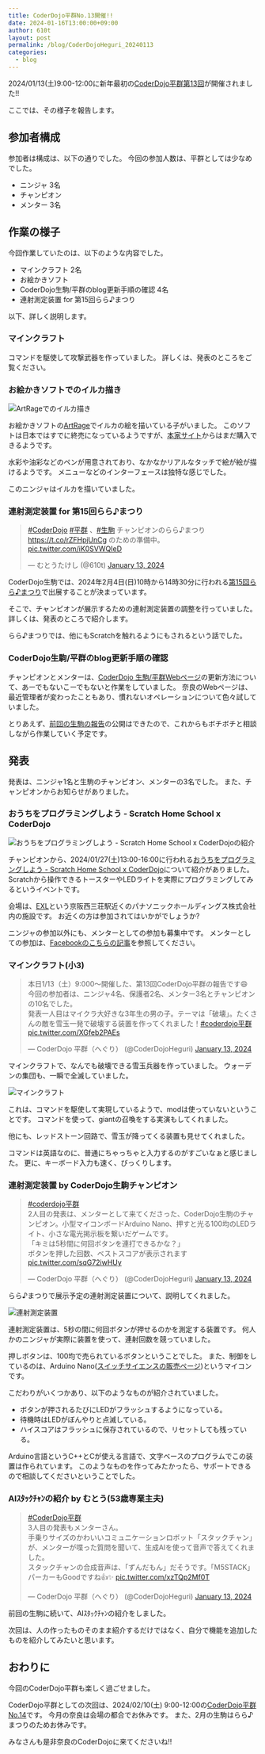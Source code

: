 ```yaml
---
title: CoderDojo平群No.13開催!!
date: 2024-01-16T13:00:00+09:00
author: 610t
layout: post
permalink: /blog/CoderDojoHeguri_20240113
categories:
  - blog
---
```

2024/01/13(土)9:00-12:00に新年最初の[CoderDojo平群第13回](https://coderdojo-nara-ikoma.connpass.com/event/305328/)が開催されました!!

ここでは、その様子を報告します。

## 参加者構成
参加者は構成は、以下の通りでした。
今回の参加人数は、平群としては少なめでした。

- ニンジャ 3名
- チャンピオン
- メンター 3名

## 作業の様子
今回作業していたのは、以下のような内容でした。

- マインクラフト 2名
- お絵かきソフト
- CoderDojo生駒/平群のblog更新手順の確認 4名
- 連射測定装置 for 第15回らら♪まつり

以下、詳しく説明します。

### マインクラフト
コマンドを駆使して攻撃武器を作っていました。
詳しくは、発表のところをご覧ください。

### お絵かきソフトでのイルカ描き
![ArtRageでのイルカ描き](/assets/images/2024/01/0113_draw.jpg)

お絵かきソフトの[ArtRage](http://graphic.e-frontier.co.jp/artrage/3/)でイルカの絵を描いている子がいました。
このソフトは日本ではすでに終売になっているようですが、[本家サイト](https://www.artrage.com/)からはまだ購入できるようです。

水彩や油彩などのペンが用意されており、なかなかリアルなタッチで絵が絵が描けるようです。
メニューなどのインターフェースは独特な感じでした。

このニンジャはイルカを描いていました。

### 連射測定装置 for 第15回らら♪まつり
<blockquote class="twitter-tweet"><p lang="ja" dir="ltr"><a href="https://twitter.com/hashtag/CoderDojo?src=hash&amp;ref_src=twsrc%5Etfw">#CoderDojo</a> <a href="https://twitter.com/hashtag/%E5%B9%B3%E7%BE%A4?src=hash&amp;ref_src=twsrc%5Etfw">#平群</a> 、<a href="https://twitter.com/hashtag/%E7%94%9F%E9%A7%92?src=hash&amp;ref_src=twsrc%5Etfw">#生駒</a> チャンピオンのらら♪まつり <a href="https://t.co/rZFHpjUnCg">https://t.co/rZFHpjUnCg</a> のための準備中。 <a href="https://t.co/iK0SVWQIeD">pic.twitter.com/iK0SVWQIeD</a></p>&mdash; むとうたけし (@610t) <a href="https://twitter.com/610t/status/1745988343996019103?ref_src=twsrc%5Etfw">January 13, 2024</a></blockquote> <script async src="https://platform.twitter.com/widgets.js" charset="utf-8"></script>

CoderDojo生駒では、2024年2月4日(日)10時から14時30分に行われる[第15回らら♪まつり](https://www.city.ikoma.lg.jp/0000033999.html)で出展することが決まっています。

そこで、チャンピオンが展示するための連射測定装置の調整を行っていました。
詳しくは、発表のところで紹介します。

らら♪まつりでは、他にもScratchを触れるようにもされるという話でした。

### CoderDojo生駒/平群のblog更新手順の確認
チャンピオンとメンターは、[CoderDojo 生駒/平群Webページ](https://nara-coderdojo.github.io/)の更新方法について、あーでもないこーでもないと作業をしていました。
奈良のWebページは、最近管理者が変わったこともあり、慣れないオペレーションについて色々試していました。

とりあえず、[前回の生駒の報告](https://nara-coderdojo.github.io/blog/CoderDojoIkoma_20240106)の公開はできたので、これからもボチボチと相談しながら作業していく予定です。

## 発表
発表は、ニンジャ1名と生駒のチャンピオン、メンターの3名でした。
また、チャンピオンからお知らせがありました。

### おうちをプログラミングしよう - Scratch Home School x CoderDojo
![おうちをプログラミングしよう - Scratch Home School x CoderDojoの紹介](/assets/images/2024/01/0113_ScratchHome.jpg)

チャンピオンから、2024/01/27(土)13:00-16:00に行われる[おうちをプログラミングしよう - Scratch Home School x CoderDojo](https://peatix.com/event/3807061)について紹介がありました。
Scratchから操作できるトースターやLEDライトを実際にプログラミングしてみるというイベントです。

会場は、[EXL](https://tech.panasonic.com/jp/ex007/EXL.html)という京阪西三荘駅近くのパナソニックホールディングス株式会社内の施設です。
お近くの方は参加されてはいかがでしょうか?

ニンジャの参加以外にも、メンターとしての参加も募集中です。
メンターとしての参加は、[Facebookのこちらの記事](https://www.facebook.com/groups/coderdojo.jp/posts/6963936127053060)を参照してください。

### マインクラフト(小3)
<blockquote class="twitter-tweet"><p lang="ja" dir="ltr">本日1/13（土）9:000〜開催した、第13回CoderDojo平群の報告です😄<br>今回の参加者は、ニンジャ4名、保護者2名、メンター3名とチャンピオンの10名でした。<br>発表一人目はマイクラ大好きな3年生の男の子。テーマは「破壊」。たくさんの敵を雪玉一発で破壊する装置を作ってくれました！<a href="https://twitter.com/hashtag/coderdojo%E5%B9%B3%E7%BE%A4?src=hash&amp;ref_src=twsrc%5Etfw">#coderdojo平群</a> <a href="https://t.co/XGfeb2PAEs">pic.twitter.com/XGfeb2PAEs</a></p>&mdash; CoderDojo 平群（へぐり） (@CoderDojoHeguri) <a href="https://twitter.com/CoderDojoHeguri/status/1746157616664109148?ref_src=twsrc%5Etfw">January 13, 2024</a></blockquote> <script async src="https://platform.twitter.com/widgets.js" charset="utf-8"></script>

マインクラフトで、なんでも破壊できる雪玉兵器を作っていました。
ウォーデンの集団も、一瞬で全滅していました。

![マインクラフト](/assets/images/2024/01/0113_Minecraft.jpg)

これは、コマンドを駆使して実現しているようで、modは使っていないということです。
コマンドを使って、giantの召喚をする実演もしてくれました。

他にも、レッドストーン回路で、雪玉が降ってくる装置も見せてくれました。

コマンドは英語なのに、普通にちゃっちゃと入力するのがすごいなぁと感じました。
更に、キーボード入力も速く、びっくりします。

### 連射測定装置 by CoderDojo生駒チャンピオン
<blockquote class="twitter-tweet" data-media-max-width="560"><p lang="ja" dir="ltr"><a href="https://twitter.com/hashtag/coderdojo%E5%B9%B3%E7%BE%A4?src=hash&amp;ref_src=twsrc%5Etfw">#coderdojo平群</a><br>2人目の発表は、メンターとして来てくださった、CoderDojo生駒のチャンピオン。小型マイコンボードArduino Nano、押すと光る100均のLEDライト、小さな電光掲示板を繋いだゲームです。<br>「キミは5秒間に何回ボタンを連打できるかな？」<br>ボタンを押した回数、ベストスコアが表示されます <a href="https://t.co/sqG72iwHUy">pic.twitter.com/sqG72iwHUy</a></p>&mdash; CoderDojo 平群（へぐり） (@CoderDojoHeguri) <a href="https://twitter.com/CoderDojoHeguri/status/1746159771538063477?ref_src=twsrc%5Etfw">January 13, 2024</a></blockquote> <script async src="https://platform.twitter.com/widgets.js" charset="utf-8"></script>

らら♪まつりで展示予定の連射測定装置について、説明してくれました。

![連射測定装置](/assets/images/2024/01/0113_Ishikawa.jpg)

連射測定装置は、5秒の間に何回ボタンが押せるのかを測定する装置です。
何人かのニンジャが実際に装置を使って、連射回数を競っていました。

押しボタンは、100均で売られているボタンということでした。
また、制御をしているのは、Arduino Nano([スイッチサイエンスの販売ページ](https://www.switch-science.com/products/2554))というマイコンです。

こだわりがいくつかあり、以下のようなものが紹介されていました。
- ボタンが押されるたびにLEDがフラッシュするようになっている。
- 待機時はLEDがぼんやりと点滅している。
- ハイスコアはフラッシュに保存されているので、リセットしても残っている。

Arduino言語というC++とCが使える言語で、文字ベースのプログラムでこの装置は作られています。
このようなものを作ってみたかったら、サポートできるので相談してくださいということでした。

### AIｽﾀｯｸﾁｬﾝの紹介 by むとう(53歳専業主夫)
<blockquote class="twitter-tweet"><p lang="ja" dir="ltr"><a href="https://twitter.com/hashtag/CoderDojo%E5%B9%B3%E7%BE%A4?src=hash&amp;ref_src=twsrc%5Etfw">#CoderDojo平群</a><br>3人目の発表もメンターさん。<br>手乗りサイズのかわいいコミュニケーションロボット「スタックチャン」が、メンターが喋った質問を聞いて、生成AIを使って音声で答えてくれました。<br>スタックチャンの合成音声は、「ずんだもん」だそうです。「M5STACK」パーカーもGoodですね👍✨ <a href="https://t.co/xzTQp2Mf0T">pic.twitter.com/xzTQp2Mf0T</a></p>&mdash; CoderDojo 平群（へぐり） (@CoderDojoHeguri) <a href="https://twitter.com/CoderDojoHeguri/status/1746161267218481197?ref_src=twsrc%5Etfw">January 13, 2024</a></blockquote> <script async src="https://platform.twitter.com/widgets.js" charset="utf-8"></script>

前回の生駒に続いて、AIｽﾀｯｸﾁｬﾝの紹介をしました。

次回は、人の作ったものそのまま紹介するだけではなく、自分で機能を追加したものを紹介してみたいと思います。

## おわりに
今回のCoderDojo平群も楽しく過ごせました。

CoderDojo平群としての次回は、2024/02/10(土) 9:00-12:00の[CoderDojo平群No.14](https://coderdojo-nara-ikoma.connpass.com/event/305332/)です。
今月の奈良は会場の都合でお休みです。
また、2月の生駒はらら♪まつりのためお休みです。

みなさんも是非奈良のCoderDojoに来てくださいね!!
